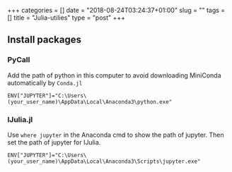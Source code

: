 +++
categories = []
date = "2018-08-24T03:24:37+01:00"
slug = ""
tags = []
title = "Julia-utilies"
type = "post"
+++

## Install packages

### PyCall

Add the path of python in this computer to avoid downloading MiniConda automatically by `Conda.jl`

    ENV["JUPYTER"]="C:\Users\(your_user_name)\AppData\Local\Anaconda3\python.exe"

### IJulia.jl

Use `where jupyter` in the Anaconda cmd to show the path of jupyter. Then set the path of jupyter for IJulia.

    ENV["JUPYTER"]="C:\Users\(your_user_name)\AppData\Local\Anaconda3\Scripts\jupyter.exe"
